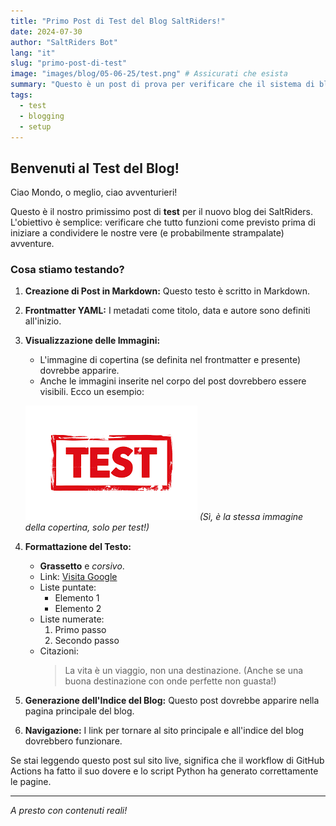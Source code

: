 ```yaml
---
title: "Primo Post di Test del Blog SaltRiders!"
date: 2024-07-30
author: "SaltRiders Bot"
lang: "it"
slug: "primo-post-di-test"
image: "images/blog/05-06-25/test.png" # Assicurati che esista
summary: "Questo è un post di prova per verificare che il sistema di blogging funzioni correttamente. Stiamo testando Markdown, immagini e la struttura generale."
tags:
  - test
  - blogging
  - setup
---
```


## Benvenuti al Test del Blog!

Ciao Mondo, o meglio, ciao avventurieri!

Questo è il nostro primissimo post di **test** per il nuovo blog dei SaltRiders. L'obiettivo è semplice: verificare che tutto funzioni come previsto prima di iniziare a condividere le nostre vere (e probabilmente strampalate) avventure.

### Cosa stiamo testando?

1.  **Creazione di Post in Markdown:** Questo testo è scritto in Markdown.
2.  **Frontmatter YAML:** I metadati come titolo, data e autore sono definiti all'inizio.
3.  **Visualizzazione delle Immagini:**
    *   L'immagine di copertina (se definita nel frontmatter e presente) dovrebbe apparire.
    *   Anche le immagini inserite nel corpo del post dovrebbero essere visibili. Ecco un esempio:

    ![Un gattino per testare le immagini](images/blog/05-06-25/test.png)
    *(Sì, è la stessa immagine della copertina, solo per test!)*

4.  **Formattazione del Testo:**
    *   **Grassetto** e *corsivo*.
    *   Link: [Visita Google](https://www.google.com)
    *   Liste puntate:
        *   Elemento 1
        *   Elemento 2
    *   Liste numerate:
        1.  Primo passo
        2.  Secondo passo
    *   Citazioni:
        > La vita è un viaggio, non una destinazione. (Anche se una buona destinazione con onde perfette non guasta!)

5.  **Generazione dell'Indice del Blog:** Questo post dovrebbe apparire nella pagina principale del blog.
6.  **Navigazione:** I link per tornare al sito principale e all'indice del blog dovrebbero funzionare.

Se stai leggendo questo post sul sito live, significa che il workflow di GitHub Actions ha fatto il suo dovere e lo script Python ha generato correttamente le pagine.

---

*A presto con contenuti reali!*